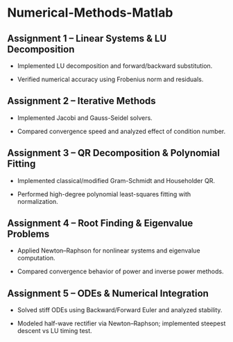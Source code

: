 # Numerical-Methods-Matlab

## Assignment 1 – Linear Systems & LU Decomposition

- Implemented LU decomposition and forward/backward substitution.

- Verified numerical accuracy using Frobenius norm and residuals.

## Assignment 2 – Iterative Methods

- Implemented Jacobi and Gauss-Seidel solvers.

- Compared convergence speed and analyzed effect of condition number.

## Assignment 3 – QR Decomposition & Polynomial Fitting

- Implemented classical/modified Gram-Schmidt and Householder QR.

- Performed high-degree polynomial least-squares fitting with normalization.

## Assignment 4 – Root Finding & Eigenvalue Problems

- Applied Newton–Raphson for nonlinear systems and eigenvalue computation.

- Compared convergence behavior of power and inverse power methods.

## Assignment 5 – ODEs & Numerical Integration

- Solved stiff ODEs using Backward/Forward Euler and analyzed stability.

- Modeled half-wave rectifier via Newton–Raphson; implemented steepest descent vs LU timing test.
